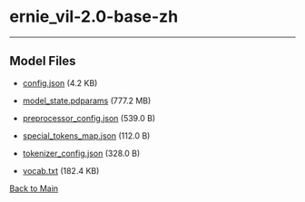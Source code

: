 
# ernie_vil-2.0-base-zh
---



## Model Files

- [config.json](https://paddlenlp.bj.bcebos.com/models/community/PaddlePaddle/ernie_vil-2.0-base-zh/config.json) (4.2 KB)

- [model_state.pdparams](https://paddlenlp.bj.bcebos.com/models/community/PaddlePaddle/ernie_vil-2.0-base-zh/model_state.pdparams) (777.2 MB)

- [preprocessor_config.json](https://paddlenlp.bj.bcebos.com/models/community/PaddlePaddle/ernie_vil-2.0-base-zh/preprocessor_config.json) (539.0 B)

- [special_tokens_map.json](https://paddlenlp.bj.bcebos.com/models/community/PaddlePaddle/ernie_vil-2.0-base-zh/special_tokens_map.json) (112.0 B)

- [tokenizer_config.json](https://paddlenlp.bj.bcebos.com/models/community/PaddlePaddle/ernie_vil-2.0-base-zh/tokenizer_config.json) (328.0 B)

- [vocab.txt](https://paddlenlp.bj.bcebos.com/models/community/PaddlePaddle/ernie_vil-2.0-base-zh/vocab.txt) (182.4 KB)


[Back to Main](../../)